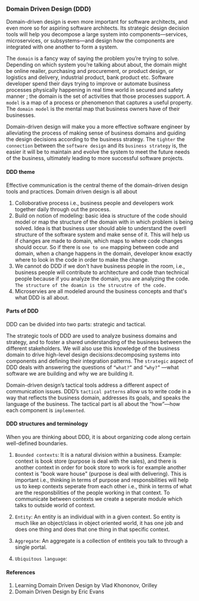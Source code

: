 ### Domain Driven Design (DDD)

Domain-driven design is even more important for software architects, and even more so for aspiring software architects. Its strategic design decision tools will 
help you decompose a large system into components—services, microservices, or subsystems—and design how the components are integrated with one another to form
a system.

The `domain` is a fancy way of saying the problem you’re trying to solve. Depending on which system you’re talking about about, the domain might be online reailer,
purchasing and procurement, or product design, or logistics and delivery, industrial product, bank product etc.  Software developer spend their days trying to
improve or automate business processes physically happening in real time world in secured and safety manner ; the domain is the set of activities that those
processes support. A `model` is a map of a process or phenomenon that captures a useful property. The `domain model` is the mental map that business owners have of their businesses. 

Domain-driven design will make you a more effective software engineer by alleviating the process of making sense of business domains and guiding the design decisions according to the business strategy. The `tighter` the `connection` between the `software design` and its `business strategy` is, the easier it will be to maintain and evolve the system to meet the future needs of the business, ultimately leading to more successful software projects.

#### DDD theme

Effective communication is the central theme of the domain-driven design tools and practices. Domain driven design is all about

  1. Colloborative process i.e., business people and developers work together daily through out the process.
  2. Build on notion of modeling: basic idea is structure of the code should model or map the structure of the domain with in which problem is being solved. Idea is that business user should able to understand the overll structure of the software system and make sense of it. This will help us if changes are made to domain, which maps to where code changes should occur. So if there is `one to one` mapping between code and domain, when a change happens in the domain, developer know exactly where to look in the code in order to make the change.
  3. We cannot do DDD if we don't have business people in the room, i.e., business people will contribute to architecture and code than technical people because if you analyze the domain, you are analyzing the code. `The structure of the doamin is the strucutre of the code.`
  4. Microservies are all modeled around the business concepts and that's what DDD is all about.

#### Parts of DDD

DDD can be divided into two parts: strategic and tactical.

The strategic tools of DDD are used to analyze business domains and strategy, and to foster a shared understanding of the business between the different stakeholders.
We will also use this knowledge of the business domain to drive high-level design decisions:decomposing systems into components and defining their integration patterns. The `strategic` aspect of DDD deals with answering the questions of `“what?”` and `“why?”` —what software we are building and why we are building it. 

Domain-driven design’s tactical tools address a different aspect of communication issues. DDD’s `tactical patterns` allow us to write code in a way that reflects
the business domain, addresses its goals, and speaks the language of the business. The tactical part is all about the “how”—how each component is `implemented`.

#### DDD structures and terminology

When you are thinking about DDD, it is about organizing code along certain well-defined boundaries.

1. `Bounded contexts`: It is a natural division within a business. Example: context is book store (purpose is deal with the sales), and there is another context in order for book store to work is for example another context is "book ware house" (purpose is deal with delivering). This is important i.e., thinking in terms of purpose and responsbilities will help us to keep contexts seperate from each other i.e., think in terms of what are the responsbilities of the people working in that context. To communicate between contexts we create a seperate module which talks to outside world of context.

2. `Entity`: An entity is an individual with in a given context. So entity is much like an object/class in object oriented world, it has one job and does one thing and does that one thing in that specific context.

3. `Aggregate`: An aggregate is a collection of entiteis you talk to through a single portal.

4. `Ubiquitous language`: 



#### References

1. Learning Domain Driven Design by Vlad Khononov, Orilley 
2. Domain Driven Design by Eric Evans
